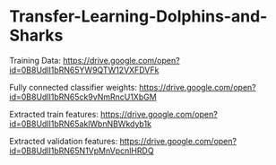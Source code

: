 # Transfer-Learning-Dolphins-and-Sharks

Training Data: https://drive.google.com/open?id=0B8UdlI1bRN65YW9QTW12VXFDVFk

Fully connected classifier weights: https://drive.google.com/open?id=0B8UdlI1bRN65ck9vNmRncU1XbGM  

Extracted train features: https://drive.google.com/open?id=0B8UdlI1bRN65aklWbnNBWkdyb1k

Extracted validation features: https://drive.google.com/open?id=0B8UdlI1bRN65N1VpMnVpcnlHRDQ
